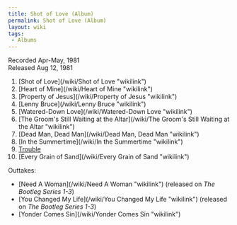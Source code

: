 ```yaml
---
title: Shot of Love (Album)
permalink: Shot of Love (Album)
layout: wiki
tags:
 - Albums
---
```


Recorded Apr-May, 1981  
Released Aug 12, 1981

1.  [Shot of Love](/wiki/Shot of Love "wikilink")
2.  [Heart of Mine](/wiki/Heart of Mine "wikilink")
3.  [Property of Jesus](/wiki/Property of Jesus "wikilink")
4.  [Lenny Bruce](/wiki/Lenny Bruce "wikilink")
5.  [Watered-Down Love](/wiki/Watered-Down Love "wikilink")
6.  [The Groom's Still Waiting at the
    Altar](/wiki/The Groom's Still Waiting at the Altar "wikilink")
7.  [Dead Man, Dead Man](/wiki/Dead Man, Dead Man "wikilink")
8.  [In the Summertime](/wiki/In the Summertime "wikilink")
9.  [Trouble](/wiki/Trouble "wikilink")
10. [Every Grain of Sand](/wiki/Every Grain of Sand "wikilink")

Outtakes:

-   [Need A Woman](/wiki/Need A Woman "wikilink") (released on <em>The Bootleg
    Series 1-3</em>)
-   [You Changed My Life](/wiki/You Changed My Life "wikilink") (released on
    <em>The Bootleg Series 1-3</em>)
-   [Yonder Comes Sin](/wiki/Yonder Comes Sin "wikilink")

